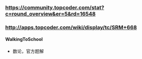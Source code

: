 ### https://community.topcoder.com/stat?c=round_overview&er=5&rd=16548
### http://apps.topcoder.com/wiki/display/tc/SRM+668

#### WalkingToSchool
* 数论，官方题解

